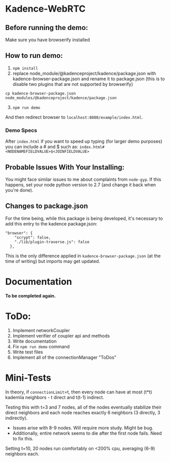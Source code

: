 # Kadence-WebRTC

## Before running the demo:
Make sure you have browserify installed

## How to run demo:

1. `npm install`
2. replace node_module/@kadenceproject/kadence/package.json with kadence-browser-package.json and rename it to package.json (this is to disable two plugins that are not supported by browserify)
```
cp kadence-browser-package.json node_modules/@kadenceproject/kadence/package.json
```

3. `npm run demo`

And then redirect browser to `localhost:8080/example/index.html`.

### Demo Specs
After `index.html` if you want to speed up typing (for larger demo purposes) you can include a # and $ such as: `index.html#<NODENAMEFIELDVALUE>$<JOINFIELDVALUE>`

## Probable Issues With Your Installing:
You might face similar issues to me about complaints from `node-gyp`. If this happens, set your node python version to 2.7 (and change it back when you're done).

## Changes to package.json
For the time being, while this package is being developed, it's necessary to add this entry to the kadence package.json:
```
"browser": {
    "scrypt": false,
    "./lib/plugin-traverse.js": false
  },
```
This is the only difference applied in `kadence-browser-package.json` (at the time of writing) but imports may get updated.


**Documentation**
=================


**To be completed again.**


**ToDo:**
========
1. Implement networkCoupler
2. Implement verifier of coupler api and methods
3. Write documentation
4. Fix `npm run demo` command
5. Write test files
6. Implement all of the connectionManager "ToDos"

**Mini-Tests**
==============

In theory, if `connectionLimit`=t, then every node can have at most (t*t) kademlia neighbors - t direct and t(t-1) indirect.


Testing this with t=3 and 7 nodes, all of the nodes eventually stabilize their direct neighbors and each node reaches exactly 6 neighbors (3 directly, 3 indirectly).
- Issues arise with 8-9 nodes. Will require more study. Might be bug.
- Additionally, entire network seems to die after the first node fails. Need to fix this.

Setting t=10, 20 nodes run comfortably on <200% cpu, averaging (6-9) neighbors each.